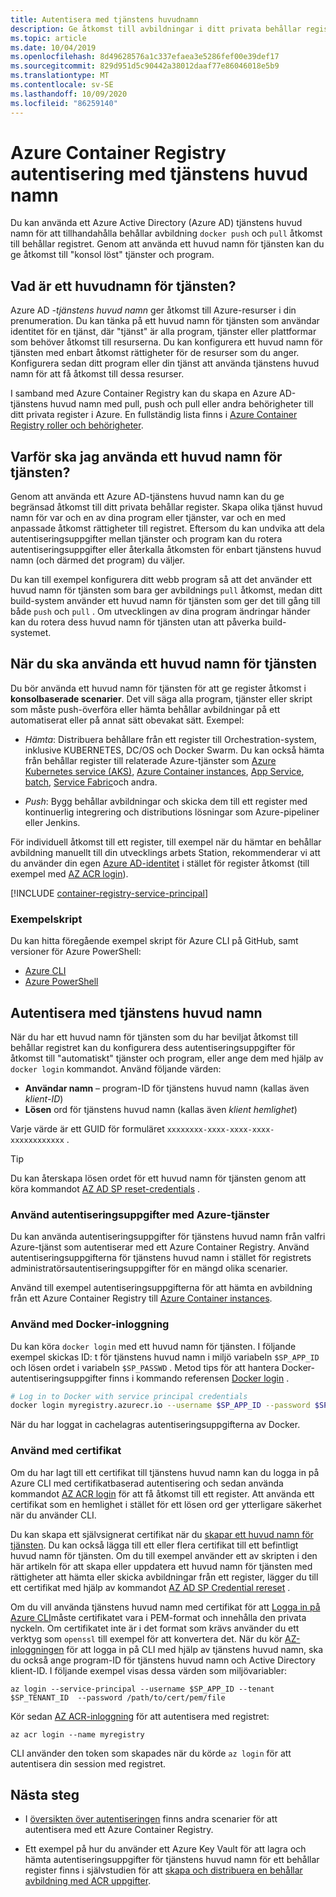 ```yaml
---
title: Autentisera med tjänstens huvudnamn
description: Ge åtkomst till avbildningar i ditt privata behållar register med hjälp av ett Azure Active Directory tjänstens huvud namn.
ms.topic: article
ms.date: 10/04/2019
ms.openlocfilehash: 8d49628576a1c337efaea3e5286fef00e39def17
ms.sourcegitcommit: 829d951d5c90442a38012daaf77e86046018e5b9
ms.translationtype: MT
ms.contentlocale: sv-SE
ms.lasthandoff: 10/09/2020
ms.locfileid: "86259140"
---
```

# <a name="azure-container-registry-authentication-with-service-principals"></a>Azure Container Registry autentisering med tjänstens huvud namn

Du kan använda ett Azure Active Directory (Azure AD) tjänstens huvud namn för att tillhandahålla behållar avbildning `docker push` och `pull` åtkomst till behållar registret. Genom att använda ett huvud namn för tjänsten kan du ge åtkomst till "konsol löst" tjänster och program.

## <a name="what-is-a-service-principal"></a>Vad är ett huvudnamn för tjänsten?

Azure AD *-tjänstens huvud namn* ger åtkomst till Azure-resurser i din prenumeration. Du kan tänka på ett huvud namn för tjänsten som användar identitet för en tjänst, där "tjänst" är alla program, tjänster eller plattformar som behöver åtkomst till resurserna. Du kan konfigurera ett huvud namn för tjänsten med enbart åtkomst rättigheter för de resurser som du anger. Konfigurera sedan ditt program eller din tjänst att använda tjänstens huvud namn för att få åtkomst till dessa resurser.

I samband med Azure Container Registry kan du skapa en Azure AD-tjänstens huvud namn med pull, push och pull eller andra behörigheter till ditt privata register i Azure. En fullständig lista finns i [Azure Container Registry roller och behörigheter](container-registry-roles.md).

## <a name="why-use-a-service-principal"></a>Varför ska jag använda ett huvud namn för tjänsten?

Genom att använda ett Azure AD-tjänstens huvud namn kan du ge begränsad åtkomst till ditt privata behållar register. Skapa olika tjänst huvud namn för var och en av dina program eller tjänster, var och en med anpassade åtkomst rättigheter till registret. Eftersom du kan undvika att dela autentiseringsuppgifter mellan tjänster och program kan du rotera autentiseringsuppgifter eller återkalla åtkomsten för enbart tjänstens huvud namn (och därmed det program) du väljer.

Du kan till exempel konfigurera ditt webb program så att det använder ett huvud namn för tjänsten som bara ger avbildnings `pull` åtkomst, medan ditt build-system använder ett huvud namn för tjänsten som ger det till gång till både `push` och `pull` . Om utvecklingen av dina program ändringar händer kan du rotera dess huvud namn för tjänsten utan att påverka build-systemet.

## <a name="when-to-use-a-service-principal"></a>När du ska använda ett huvud namn för tjänsten

Du bör använda ett huvud namn för tjänsten för att ge register åtkomst i **konsolbaserade scenarier**. Det vill säga alla program, tjänster eller skript som måste push-överföra eller hämta behållar avbildningar på ett automatiserat eller på annat sätt obevakat sätt. Exempel:

  * *Hämta*: Distribuera behållare från ett register till Orchestration-system, inklusive KUBERNETES, DC/OS och Docker Swarm. Du kan också hämta från behållar register till relaterade Azure-tjänster som [Azure Kubernetes service (AKS)](../aks/cluster-container-registry-integration.md), [Azure Container instances](container-registry-auth-aci.md), [App Service](../app-service/index.yml), [batch](../batch/index.yml), [Service Fabric](../service-fabric/index.yml)och andra.

  * *Push*: Bygg behållar avbildningar och skicka dem till ett register med kontinuerlig integrering och distributions lösningar som Azure-pipeliner eller Jenkins.

För individuell åtkomst till ett register, till exempel när du hämtar en behållar avbildning manuellt till din utvecklings arbets Station, rekommenderar vi att du använder din egen [Azure AD-identitet](container-registry-authentication.md#individual-login-with-azure-ad) i stället för register åtkomst (till exempel med [AZ ACR login][az-acr-login]).

[!INCLUDE [container-registry-service-principal](../../includes/container-registry-service-principal.md)]

### <a name="sample-scripts"></a>Exempelskript

Du kan hitta föregående exempel skript för Azure CLI på GitHub, samt versioner för Azure PowerShell:

* [Azure CLI][acr-scripts-cli]
* [Azure PowerShell][acr-scripts-psh]

## <a name="authenticate-with-the-service-principal"></a>Autentisera med tjänstens huvud namn

När du har ett huvud namn för tjänsten som du har beviljat åtkomst till behållar registret kan du konfigurera dess autentiseringsuppgifter för åtkomst till "automatiskt" tjänster och program, eller ange dem med hjälp av `docker login` kommandot. Använd följande värden:

* **Användar namn** – program-ID för tjänstens huvud namn (kallas även *klient-ID*)
* **Lösen** ord för tjänstens huvud namn (kallas även *klient hemlighet*)

Varje värde är ett GUID för formuläret `xxxxxxxx-xxxx-xxxx-xxxx-xxxxxxxxxxxx` . 

> [!TIP]
> Du kan återskapa lösen ordet för ett huvud namn för tjänsten genom att köra kommandot [AZ AD SP reset-credentials](/cli/azure/ad/sp/credential#az-ad-sp-credential-reset) .
>

### <a name="use-credentials-with-azure-services"></a>Använd autentiseringsuppgifter med Azure-tjänster

Du kan använda autentiseringsuppgifter för tjänstens huvud namn från valfri Azure-tjänst som autentiserar med ett Azure Container Registry.  Använd autentiseringsuppgifterna för tjänstens huvud namn i stället för registrets administratörsautentiseringsuppgifter för en mängd olika scenarier.

Använd till exempel autentiseringsuppgifterna för att hämta en avbildning från ett Azure Container Registry till [Azure Container instances](container-registry-auth-aci.md).

### <a name="use-with-docker-login"></a>Använd med Docker-inloggning

Du kan köra `docker login` med ett huvud namn för tjänsten. I följande exempel skickas ID: t för tjänstens huvud namn i miljö variabeln `$SP_APP_ID` och lösen ordet i variabeln `$SP_PASSWD` . Metod tips för att hantera Docker-autentiseringsuppgifter finns i kommando referensen [Docker login](https://docs.docker.com/engine/reference/commandline/login/) .

```bash
# Log in to Docker with service principal credentials
docker login myregistry.azurecr.io --username $SP_APP_ID --password $SP_PASSWD
```

När du har loggat in cachelagras autentiseringsuppgifterna av Docker.

### <a name="use-with-certificate"></a>Använd med certifikat

Om du har lagt till ett certifikat till tjänstens huvud namn kan du logga in på Azure CLI med certifikatbaserad autentisering och sedan använda kommandot [AZ ACR login][az-acr-login] för att få åtkomst till ett register. Att använda ett certifikat som en hemlighet i stället för ett lösen ord ger ytterligare säkerhet när du använder CLI. 

Du kan skapa ett självsignerat certifikat när du [skapar ett huvud namn för tjänsten](/cli/azure/create-an-azure-service-principal-azure-cli). Du kan också lägga till ett eller flera certifikat till ett befintligt huvud namn för tjänsten. Om du till exempel använder ett av skripten i den här artikeln för att skapa eller uppdatera ett huvud namn för tjänsten med rättigheter att hämta eller skicka avbildningar från ett register, lägger du till ett certifikat med hjälp av kommandot [AZ AD SP Credential rereset][az-ad-sp-credential-reset] .

Om du vill använda tjänstens huvud namn med certifikat för att [Logga in på Azure CLI](/cli/azure/authenticate-azure-cli#sign-in-with-a-service-principal)måste certifikatet vara i PEM-format och innehålla den privata nyckeln. Om certifikatet inte är i det format som krävs använder du ett verktyg som `openssl` till exempel för att konvertera det. När du kör [AZ-inloggningen][az-login] för att logga in på CLI med hjälp av tjänstens huvud namn, ska du också ange program-ID för tjänstens huvud namn och Active Directory klient-ID. I följande exempel visas dessa värden som miljövariabler:

```azurecli
az login --service-principal --username $SP_APP_ID --tenant $SP_TENANT_ID  --password /path/to/cert/pem/file
```

Kör sedan [AZ ACR-inloggning][az-acr-login] för att autentisera med registret:

```azurecli
az acr login --name myregistry
```

CLI använder den token som skapades när du körde `az login` för att autentisera din session med registret.

## <a name="next-steps"></a>Nästa steg

* I [översikten över autentiseringen](container-registry-authentication.md) finns andra scenarier för att autentisera med ett Azure Container Registry.

* Ett exempel på hur du använder ett Azure Key Vault för att lagra och hämta autentiseringsuppgifter för tjänstens huvud namn för ett behållar register finns i självstudien för att [skapa och distribuera en behållar avbildning med ACR uppgifter](container-registry-tutorial-quick-task.md).

<!-- LINKS - External -->
[acr-scripts-cli]: https://github.com/Azure/azure-docs-cli-python-samples/tree/master/container-registry
[acr-scripts-psh]: https://github.com/Azure/azure-docs-powershell-samples/tree/master/container-registry

<!-- LINKS - Internal -->
[az-acr-login]: /cli/azure/acr#az-acr-login
[az-login]: /cli/azure/reference-index#az-login
[az-ad-sp-credential-reset]: /cli/azure/ad/sp/credential#az-ad-sp-credential-reset
